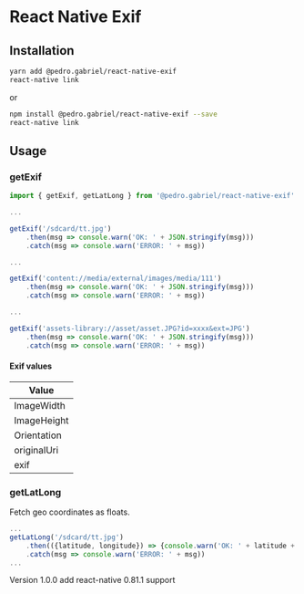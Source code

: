 # React Native Exif

## Installation

```sh
yarn add @pedro.gabriel/react-native-exif
react-native link
```

or

```sh
npm install @pedro.gabriel/react-native-exif --save
react-native link
```

## Usage

### getExif

```javascript
import { getExif, getLatLong } from '@pedro.gabriel/react-native-exif'

...

getExif('/sdcard/tt.jpg')
    .then(msg => console.warn('OK: ' + JSON.stringify(msg)))
    .catch(msg => console.warn('ERROR: ' + msg))

...

getExif('content://media/external/images/media/111')
    .then(msg => console.warn('OK: ' + JSON.stringify(msg)))
    .catch(msg => console.warn('ERROR: ' + msg))

...

getExif('assets-library://asset/asset.JPG?id=xxxx&ext=JPG')
    .then(msg => console.warn('OK: ' + JSON.stringify(msg)))
    .catch(msg => console.warn('ERROR: ' + msg))

```

#### Exif values

| Value       |
| ----------- |
| ImageWidth  |
| ImageHeight |
| Orientation |
| originalUri |
| exif        |

### getLatLong

Fetch geo coordinates as floats.

```javascript
...
getLatLong('/sdcard/tt.jpg')
    .then(({latitude, longitude}) => {console.warn('OK: ' + latitude + ', ' + longitude)})
    .catch(msg => console.warn('ERROR: ' + msg))
...
```

Version 1.0.0 add react-native 0.81.1 support
